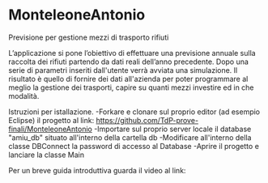 # MonteleoneAntonio
Previsione per gestione mezzi di trasporto rifiuti

L’applicazione si pone l’obiettivo di effettuare una previsione annuale sulla raccolta dei rifiuti partendo da dati reali dell’anno precedente.
Dopo una serie di parametri inseriti dall'utente verrà avviata una simulazione. Il risultato è quello di fornire dei dati all'azienda per poter programmare al meglio la gestione dei trasporti, capire su quanti mezzi investire ed in che modalità.

Istruzioni per istallazione.
-Forkare e clonare sul proprio editor (ad esempio Eclipse) il progetto al link: https://github.com/TdP-prove-finali/MonteleoneAntonio
-Importare sul proprio server locale il database "amiu_db" situato all'interno della cartella db
-Modificare all'interno della classe DBConnect la password di accesso al Database
-Aprire il progetto e lanciare la classe Main

Per un breve guida introduttiva guarda il video al link:
